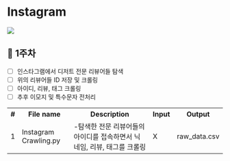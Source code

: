 # Instagram

<img src="https://camo.githubusercontent.com/c8e731861319e0de793d621c8cf3fdf98f7e883c/68747470733a2f2f696d672e736869656c64732e696f2f62616467652f707974686f6e2d76332e372d677265656e" data-canonical-src="https://img.shields.io/badge/python-v3.7-green" style="max-width:100%;">

## 📙 1주차

* [ ] 인스타그램에서 디저트 전문 리뷰어들 탐색 
* [ ] 위의 리뷰어들 ID 저장 및 크롤링
* [ ] 아이디, 리뷰, 태그 크롤링
* [ ] 추후 이모지 및 특수문자 전처리
<table>
<tr><th>#</th></th><th>File name</th><th>Description</th><th>Input</th><th>Output</th></tr>
<tr><td>1</td></td><td>Instagram Crawling.py</td><td>-탐색한 전문 리뷰어들의 아이디를 접속하면서 닉네임, 리뷰, 태그를 크롤링</td><td>X</td><td>raw_data.csv</td></tr>
</table>
